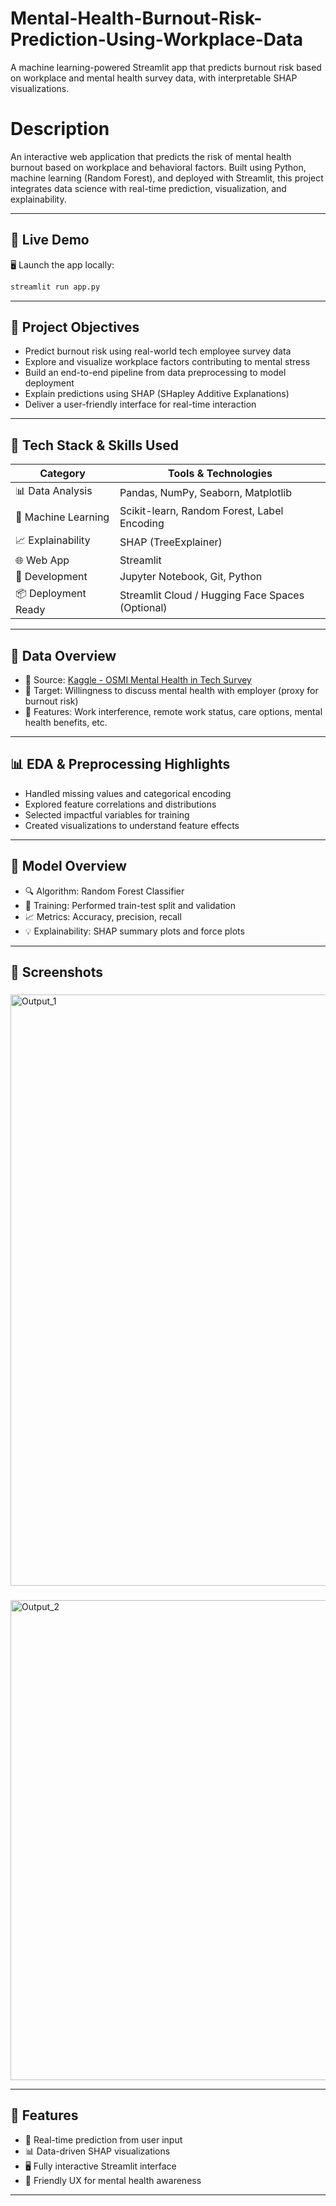 # Mental-Health-Burnout-Risk-Prediction-Using-Workplace-Data
A machine learning-powered Streamlit app that predicts burnout risk based on workplace and mental health survey data, with interpretable SHAP visualizations.

# Description

An interactive web application that predicts the risk of mental health burnout based on workplace and behavioral factors. Built using Python, machine learning (Random Forest), and deployed with Streamlit, this project integrates data science with real-time prediction, visualization, and explainability.

---

## 🚀 Live Demo

🖥️ Launch the app locally:

```bash
streamlit run app.py
```
---

## 🎯 Project Objectives

- Predict burnout risk using real-world tech employee survey data  
- Explore and visualize workplace factors contributing to mental stress  
- Build an end-to-end pipeline from data preprocessing to model deployment  
- Explain predictions using SHAP (SHapley Additive Explanations)  
- Deliver a user-friendly interface for real-time interaction  

---

## 🧰 Tech Stack & Skills Used

| Category            | Tools & Technologies                                |
|---------------------|-----------------------------------------------------|
| 📊 Data Analysis     | Pandas, NumPy, Seaborn, Matplotlib                 |
| 🤖 Machine Learning  | Scikit-learn, Random Forest, Label Encoding        |
| 📈 Explainability    | SHAP (TreeExplainer)                               |
| 🌐 Web App           | Streamlit                                          |
| 🧪 Development       | Jupyter Notebook, Git, Python                      |
| 📦 Deployment Ready  | Streamlit Cloud / Hugging Face Spaces (Optional)  |

---

## 🧠 Data Overview

- 📂 Source: [Kaggle - OSMI Mental Health in Tech Survey](https://www.kaggle.com/datasets/osmi/mental-health-in-tech-survey)  
- 🎯 Target: Willingness to discuss mental health with employer (proxy for burnout risk)  
- 🧮 Features: Work interference, remote work status, care options, mental health benefits, etc.  

---

## 📊 EDA & Preprocessing Highlights

- Handled missing values and categorical encoding  
- Explored feature correlations and distributions  
- Selected impactful variables for training  
- Created visualizations to understand feature effects  

---

## 🤖 Model Overview

- 🔍 Algorithm: Random Forest Classifier  
- 🧪 Training: Performed train-test split and validation  
- 📈 Metrics: Accuracy, precision, recall  
- 💡 Explainability: SHAP summary plots and force plots  

---

## 📸 Screenshots

### 
<img width="946" alt="Output_1" src="https://github.com/user-attachments/assets/b6b2852c-6dd3-489e-884f-9afec334a05c" />


### 
<img width="768" alt="Output_2" src="https://github.com/user-attachments/assets/e3379cc2-e910-41c2-b698-17bad4d16f83" />



---

## 🚀 Features

- 🔄 Real-time prediction from user input  
- 📊 Data-driven SHAP visualizations  
- 🖥️ Fully interactive Streamlit interface  
- 💬 Friendly UX for mental health awareness  

---

  


